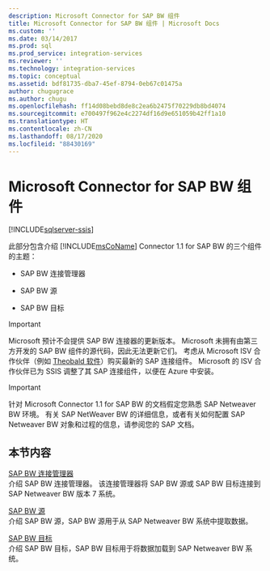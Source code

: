 ```yaml
---
description: Microsoft Connector for SAP BW 组件
title: Microsoft Connector for SAP BW 组件 | Microsoft Docs
ms.custom: ''
ms.date: 03/14/2017
ms.prod: sql
ms.prod_service: integration-services
ms.reviewer: ''
ms.technology: integration-services
ms.topic: conceptual
ms.assetid: bdf81735-dba7-45ef-8794-0eb67c01475a
author: chugugrace
ms.author: chugu
ms.openlocfilehash: ff14d08bebd8de8c2ea6b2475f70229db8bd4074
ms.sourcegitcommit: e700497f962e4c2274df16d9e651059b42ff1a10
ms.translationtype: HT
ms.contentlocale: zh-CN
ms.lasthandoff: 08/17/2020
ms.locfileid: "88430169"
---
```

# <a name="microsoft-connector-for-sap-bw-components"></a>Microsoft Connector for SAP BW 组件

[!INCLUDE[sqlserver-ssis](../includes/applies-to-version/sqlserver-ssis.md)]


  此部分包含介绍 [!INCLUDE[msCoName](../includes/msconame-md.md)] Connector 1.1 for SAP BW 的三个组件的主题：  
  
-   SAP BW 连接管理器  
  
-   SAP BW 源  
  
-   SAP BW 目标

> [!IMPORTANT]
> Microsoft 预计不会提供 SAP BW 连接器的更新版本。 Microsoft 未拥有由第三方开发的 SAP BW 组件的源代码，因此无法更新它们。 考虑从 Microsoft ISV 合作伙伴（例如 [Theobald 软件](https://theobald-software.com/en/xtract-is-productinfo.html)）购买最新的 SAP 连接组件。 Microsoft 的 ISV 合作伙伴已为 SSIS 调整了其 SAP 连接组件，以便在 Azure 中安装。

> [!IMPORTANT]  
>  针对 Microsoft Connector 1.1 for SAP BW 的文档假定您熟悉 SAP Netweaver BW 环境。 有关 SAP NetWeaver BW 的详细信息，或者有关如何配置 SAP Netweaver BW 对象和过程的信息，请参阅您的 SAP 文档。  
  
## <a name="in-this-section"></a>本节内容  
 [SAP BW 连接管理器](../integration-services/connection-manager/sap-bw-connection-manager.md)  
 介绍 SAP BW 连接管理器。 该连接管理器将 SAP BW 源或 SAP BW 目标连接到 SAP Netweaver BW 版本 7 系统。  
  
 [SAP BW 源](../integration-services/data-flow/sap-bw-source.md)  
 介绍 SAP BW 源，SAP BW 源用于从 SAP Netweaver BW 系统中提取数据。  
  
 [SAP BW 目标](../integration-services/data-flow/sap-bw-destination.md)  
 介绍 SAP BW 目标，SAP BW 目标用于将数据加载到 SAP Netweaver BW 系统。  
  
  
